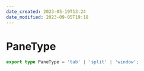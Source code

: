 ```yaml
---
date_created: 2023-05-19T13:24
date_modified: 2023-09-05T19:18
---
```

# PaneType

```ts
export type PaneType = 'tab' | 'split' | 'window';
```
